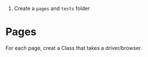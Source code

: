 1. Create a `pages` and `tests` folder

# Pages

For each page, creat a Class that takes a driver/browser.

